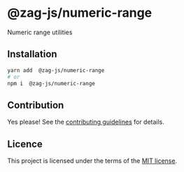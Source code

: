 # @zag-js/numeric-range

Numeric range utilities

## Installation

```sh
yarn add  @zag-js/numeric-range
# or
npm i  @zag-js/numeric-range
```

## Contribution

Yes please! See the
[contributing guidelines](https://github.com/chakra-ui/zag/blob/main/CONTRIBUTING.md)
for details.

## Licence

This project is licensed under the terms of the
[MIT license](https://github.com/chakra-ui/zag/blob/main/LICENSE).
